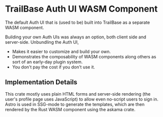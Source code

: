 # TrailBase Auth UI WASM Component

The default Auth UI that is (used to be) built into TrailBase as a separate
WASM component.

Building your own Auth UIs was always an option, both client side and
server-side. Unbundling the Auth UI,

* Makes it easier to customize and build your own.
* Demonstrates the composability of WASM components along others as sort of an
  early-day plugin system.
* You don't pay the cost if you don't use it.

## Implementation Details

This crate mostly uses plain HTML forms and server-side rendering (the user's
profile page uses JavaScript) to allow even no-script users to sign in.
Astro is used in SSG-mode to generate the templates, which are then rendered by
the Rust WASM component using the askama crate.
